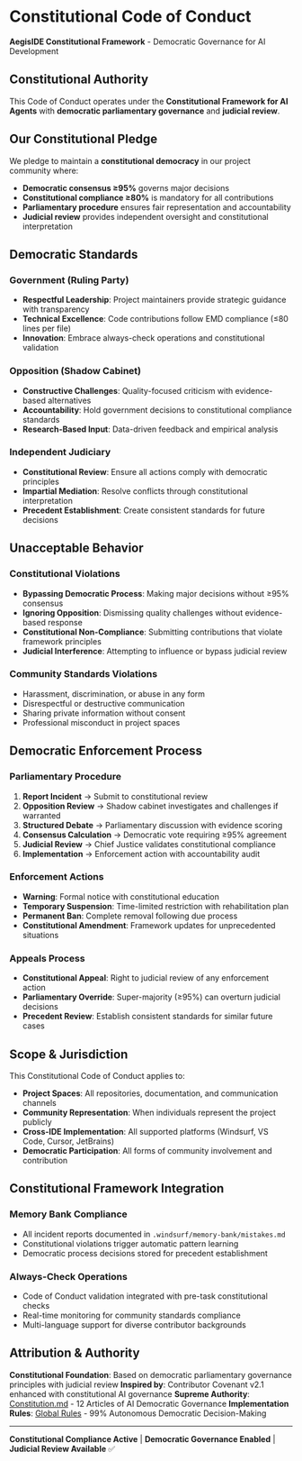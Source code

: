 # Constitutional Code of Conduct

**AegisIDE Constitutional Framework** - Democratic Governance for AI Development

## Constitutional Authority

This Code of Conduct operates under the **Constitutional Framework for AI Agents** with **democratic parliamentary governance** and **judicial review**.

## Our Constitutional Pledge

We pledge to maintain a **constitutional democracy** in our project community where:
- **Democratic consensus ≥95%** governs major decisions
- **Constitutional compliance ≥80%** is mandatory for all contributions
- **Parliamentary procedure** ensures fair representation and accountability
- **Judicial review** provides independent oversight and constitutional interpretation

## Democratic Standards

### **Government (Ruling Party)**
- **Respectful Leadership**: Project maintainers provide strategic guidance with transparency
- **Technical Excellence**: Code contributions follow EMD compliance (≤80 lines per file)
- **Innovation**: Embrace always-check operations and constitutional validation

### **Opposition (Shadow Cabinet)**
- **Constructive Challenges**: Quality-focused criticism with evidence-based alternatives
- **Accountability**: Hold government decisions to constitutional compliance standards
- **Research-Based Input**: Data-driven feedback and empirical analysis

### **Independent Judiciary**
- **Constitutional Review**: Ensure all actions comply with democratic principles
- **Impartial Mediation**: Resolve conflicts through constitutional interpretation
- **Precedent Establishment**: Create consistent standards for future decisions

## Unacceptable Behavior

### **Constitutional Violations**
- **Bypassing Democratic Process**: Making major decisions without ≥95% consensus
- **Ignoring Opposition**: Dismissing quality challenges without evidence-based response
- **Constitutional Non-Compliance**: Submitting contributions that violate framework principles
- **Judicial Interference**: Attempting to influence or bypass judicial review

### **Community Standards Violations**
- Harassment, discrimination, or abuse in any form
- Disrespectful or destructive communication
- Sharing private information without consent
- Professional misconduct in project spaces

## Democratic Enforcement Process

### **Parliamentary Procedure**
1. **Report Incident** → Submit to constitutional review
2. **Opposition Review** → Shadow cabinet investigates and challenges if warranted
3. **Structured Debate** → Parliamentary discussion with evidence scoring
4. **Consensus Calculation** → Democratic vote requiring ≥95% agreement
5. **Judicial Review** → Chief Justice validates constitutional compliance
6. **Implementation** → Enforcement action with accountability audit

### **Enforcement Actions**
- **Warning**: Formal notice with constitutional education
- **Temporary Suspension**: Time-limited restriction with rehabilitation plan
- **Permanent Ban**: Complete removal following due process
- **Constitutional Amendment**: Framework updates for unprecedented situations

### **Appeals Process**
- **Constitutional Appeal**: Right to judicial review of any enforcement action
- **Parliamentary Override**: Super-majority (≥95%) can overturn judicial decisions
- **Precedent Review**: Establish consistent standards for similar future cases

## Scope & Jurisdiction

This Constitutional Code of Conduct applies to:
- **Project Spaces**: All repositories, documentation, and communication channels
- **Community Representation**: When individuals represent the project publicly
- **Cross-IDE Implementation**: All supported platforms (Windsurf, VS Code, Cursor, JetBrains)
- **Democratic Participation**: All forms of community involvement and contribution

## Constitutional Framework Integration

### **Memory Bank Compliance**
- All incident reports documented in `.windsurf/memory-bank/mistakes.md`
- Constitutional violations trigger automatic pattern learning
- Democratic process decisions stored for precedent establishment

### **Always-Check Operations**
- Code of Conduct validation integrated with pre-task constitutional checks
- Real-time monitoring for community standards compliance
- Multi-language support for diverse contributor backgrounds

## Attribution & Authority

**Constitutional Foundation**: Based on democratic parliamentary governance principles with judicial review
**Inspired by**: Contributor Covenant v2.1 enhanced with constitutional AI governance
**Supreme Authority**: [Constitution.md](windsurf/.windsurf/rules/constitution.md) - 12 Articles of AI Democratic Governance
**Implementation Rules**: [Global Rules](windsurf/global_rules.md) - 99% Autonomous Democratic Decision-Making

---

**Constitutional Compliance Active** | **Democratic Governance Enabled** | **Judicial Review Available** ✅
